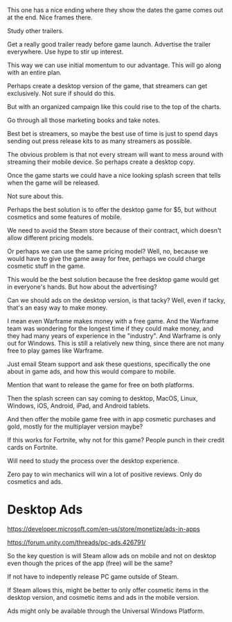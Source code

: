 This one has a nice ending where they show the dates the game comes out at the end. Nice frames there.

Study other trailers.

Get a really good trailer ready before game launch. Advertise the trailer everywhere. Use hype to stir up interest.

This way we can use initial momentum to our advantage. This will go along with an entire plan.

Perhaps create a desktop version of the game, that streamers can get exclusively. Not sure if should do this.

But with an organized campaign like this could rise to the top of the charts.

Go through all those marketing books and take notes.

Best bet is streamers, so maybe the best use of time is just to spend days sending out press release kits to as many streamers as possible.

The obvious problem is that not every stream will want to mess around with streaming their mobile device. So perhaps create a desktop copy.

Once the game starts we could have a nice looking splash screen that tells when the game will be released.

Not sure about this. 

Perhaps the best solution is to offer the desktop game for $5, but without cosmetics and some features of mobile.

We need to avoid the Steam store because of their contract, which doesn't allow different pricing models.

Or perhaps we can use the same pricing model? Well, no, because we would have to give the game away for free, perhaps we could
charge cosmetic stuff in the game.

This would be the best solution because the free desktop game would get in everyone's hands. But how about the advertising?

Can we should ads on the desktop version, is that tacky? Well, even if tacky, that's an easy way to make money.

I mean even Warframe makes money with a free game. And the Warframe team was wondering for the longest time if they could 
make money, and they had many years of experience in the "industry". And Warframe is only out for Windows. This is still a relatively new thing, since there are not many free to play games like Warframe.

Just email Steam support and ask these questions, specifically the one about in game ads, and how this would compare to mobile.

Mention that want to release the game for free on both platforms.

Then the splash screen can say coming to desktop, MacOS, Linux, Windows, iOS, Android, iPad, and Android tablets.

And then offer the mobile game free with in app cosmetic purchases and gold, mostly for the multiplayer version maybe?

If this works for Fortnite, why not for this game? People punch in their credit cards on Fortnite. 

Will need to study the process over the desktop experience.

Zero pay to win mechanics will win a lot of positive reviews. Only do cosmetics and ads.


# Desktop Ads

https://developer.microsoft.com/en-us/store/monetize/ads-in-apps

https://forum.unity.com/threads/pc-ads.426791/


So the key question is will Steam allow ads on mobile and not on desktop even though the prices of the app (free) will be the same?

If not have to indepently release PC game outside of Steam.

If Steam allows this, might be better to only offer cosmetic items in the desktop version, and cosmetic items and ads in the mobile version. 

Ads might only be available through the Universal Windows Platform.
